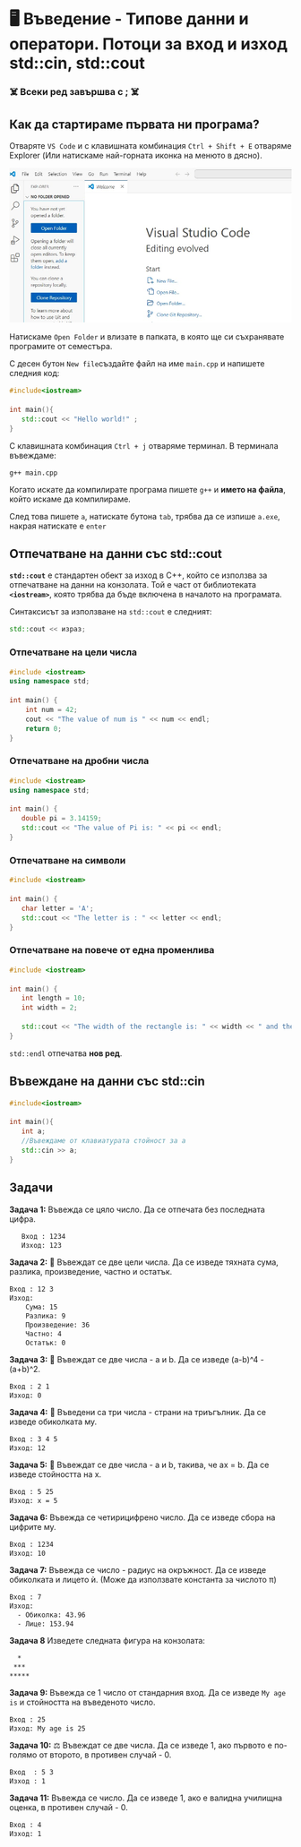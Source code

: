# 🖥️ Въведение - Типове данни и оператори. Потоци за вход и изход std::cin, std::cout




### ☠️ **Всеки ред завършва с ;** ☠️

## Как да стартираме първата ни програма?
Отваряте `VS Code` и с клавишната комбинация `Ctrl + Shift + E` отваряме Explorer (Или натискаме най-горната иконка на менюто в дясно).

![folder](img/VS_Code_open_folder.jpg)

Натискаме `Open Folder` и влизате в папката, в която ще си съхранявате програмите от семестъра.

С десен бутон `New file`създайте файл на име `main.cpp` и напишете следния код:

```cpp
#include<iostream>

int main(){
   std::cout << "Hello world!" ;
}
```

С клавишната комбинация `Ctrl + j` отваряме терминал. В терминала въвеждаме:
```
g++ main.cpp
```

Когато искате да компилирате програма пишете `g++` и **името на файла**, който искаме да компилираме.

След това пишете `a`, натискате бутона `tab`, трябва да се изпише `a.exe`, накрая натискате e `enter`

## Отпечатване на данни със std::cout

**`std::cout`** е стандартен обект за изход в C++, който се използва за отпечатване на данни на конзолата. Той е част от библиотеката **`<iostream>`**, която трябва да бъде включена в началото на програмата.

Синтаксисът за използване на `std::cout` е следният:

```cpp
std::cout << израз;
```

### Отпечатване на цели числа
```cpp
#include <iostream>
using namespace std;

int main() {
    int num = 42;
    cout << "The value of num is " << num << endl;
    return 0;
}
```

### Отпечатване на дробни числа
```cpp
#include <iostream>
using namespace std;

int main() {
   double pi = 3.14159;
   std::cout << "The value of Pi is: " << pi << endl;
}

```

### Oтпечатване на символи

```cpp
#include <iostream>

int main() {
   char letter = 'A';
   std::cout << "The letter is : " << letter << endl;
}

```

### Отпечатване на повече от една променлива

```cpp
#include <iostream>

int main() {
   int length = 10;
   int width = 2;

   std::cout << "The width of the rectangle is: " << width << " and the length is " << length << std:: endl;
}

```

`std::endl` отпечатва **нов ред**. 

 
## Въвеждане на данни със std::cin
```cpp
#include<iostream>

int main(){
   int a;
   //Въвеждаме от клавиатурата стойност за а
   std::cin >> a;
}
```
## Задачи 
**Задача 1:** Въвежда се цяло число. Да се отпечата без последната цифра.  
``` 
   Вход : 1234  
   Изход: 123
```

**Задача  2:** 🔢 Въвеждат се две цели числа. Да се изведе тяхната сума, разлика, произведение, частно и остатък.
```  
Вход : 12 3  
Изход:  
    Сума: 15  
    Разлика: 9  
    Произведение: 36  
    Частно: 4  
    Остатък: 0

```

**Задача 3:** 🔧 Въвеждат се две числа - a и b. Да се изведе (a-b)^4 - (a+b)^2.
```  
Вход : 2 1  
Изход: 0
```` 

**Задача 4:** 📐 Въведени са три числа - страни на триъгълник. Да се изведе обиколката му.
```
Вход : 3 4 5  
Изход: 12
```

**Задача 5:** 🧮 Въвеждат се две числа - a и b, такива, че ах = b. Да се изведе стойността на х.
``` 
Вход : 5 25  
Изход: x = 5
```

**Задача 6:** Въвежда се четирицифрено число. Да се изведе сбора на цифрите му.
```
Вход : 1234  
Изход: 10
```


**Задача 7:** Въвежда се число - радиус на окръжност. Да се изведе обиколката и лицето ѝ. (Може да използвате константа за числото π)
 ``` 
Вход : 7  
Изход:  
   - Обиколка: 43.96  
   - Лице: 153.94
```


**Задача 8** Изведете следната фигура на конзолата:
```
  *
 ***
*****
```


**Задача 9:** Въвежда се 1 число от стандарния вход. Да се изведе `My age is`  и стойността на въведеното число.
 ```
Вход : 25  
Изход: My age is 25
```


**Задача 10:** ⚖️ Въвеждат се две числа. Да се изведе 1, ако първото е по-голямо от второто, в противен случай - 0.
```  
Вход  : 5 3  
Изход : 1
 ``` 


**Задача 11:** Въвежда се число. Да се изведе 1, ако е валидна училищна оценка, в противен случай - 0.
``` 
Вход : 4  
Изход: 1
```
